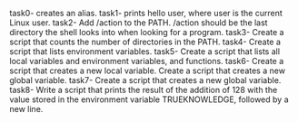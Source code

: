 task0-  creates an alias.
task1-  prints hello user, where user is the current Linux user.
task2- Add /action to the PATH. /action should be the last directory the shell looks into when looking for a program.
task3- Create a script that counts the number of directories in the PATH.
task4- Create a script that lists environment variables.
task5- Create a script that lists all local variables and environment variables, and functions.
task6- Create a script that creates a new local variable.
Create a script that creates a new global variable.
task7- Create a script that creates a new global variable.
task8- Write a script that prints the result of the addition of 128 with the value stored in the environment variable TRUEKNOWLEDGE, followed by a new line.
